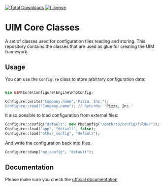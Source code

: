 [![Total Downloads](https://img.shields.io/packagist/dt/UIM/core.svg?style=flat-square)](https://packagist.org/packages/UIM/core)
[![License](https://img.shields.io/badge/license-MIT-blue.svg?style=flat-square)](LICENSE.txt)

# UIM Core Classes

A set of classes used for configuration files reading and storing.
This repository contains the classes that are used as glue for creating the UIM framework.

## Usage

You can use the `Configure` class to store arbitrary configuration data:

```php

use UIM\Core\Configure\Engine\PhpConfig;

Configure::write("Company.name",'Pizza, Inc.");
Configure::read("Company.name"); // Returns: 'Pizza, Inc.'
```

It also possible to load configuration from external files:

```php
Configure::config("default", new PhpConfig("/path/to/config/folder"));
Configure::load("app", "default", false);
Configure::load("other_config", "default");
```

And write the configuration back into files:

```php
Configure::dump("my_config", "default");
```

## Documentation

Please make sure you check the [official documentation](https://book.UIM.org/5/en/development/configuration.html)
